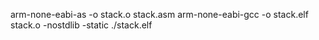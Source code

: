 arm-none-eabi-as -o stack.o stack.asm
arm-none-eabi-gcc -o stack.elf stack.o -nostdlib -static
./stack.elf